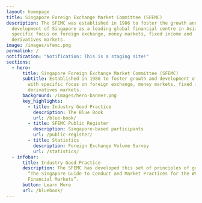 ```yaml
---
layout: homepage
title: Singapore Foreign Exchange Market Committee (SFEMC)
description: The SFEMC was established in 1986 to foster the growth and
  development of Singapore as a leading global financial centre in Asia, with
  specific focus on foreign exchange, money markets, fixed income and
  derivatives markets.
image: /images/sfemc.png
permalink: /
notification: "Notification: This is a staging site!"
sections:
  - hero:
      title: Singapore Foreign Exchange Market Committee (SFEMC)
      subtitle: Established in 1986 to foster growth and development of Singapore,
        with specific focus on foreign exchange, money markets, fixed income and
        derivatives markets.
      background: /images/hero-banner.png
      key_highlights:
        - title: Industry Good Practice
          description: The Blue Book
          url: /blue-book/
        - title: SFEMC Public Register
          description: Singapore-based participants
          url: /public-register/
        - title: Statistics
          description: Foreign Exchange Volume Survey
          url: /statistics/
  - infobar:
      title: Industry Good Practice
      description: The SFEMC has developed this set of principles of good practice,
        “The Singapore Guide to Conduct and Market Practices for the Wholesale
        Financial Markets”.
      button: Learn More
      url: /bluebook/
---
```


